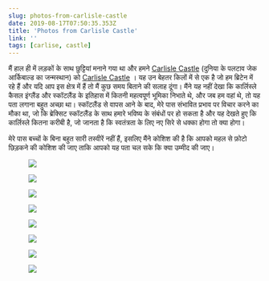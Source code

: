 ```yaml
---
slug: photos-from-carlisle-castle
date: 2019-08-17T07:50:35.353Z
title: 'Photos from Carlisle Castle'
link: ''
tags: [carlise, castle]
---
```


मैं हाल ही में लड़कों के साथ छुट्टियां मनाने गया था और हमने [Carlisle Castle](>https://en.wikipedia.org/wiki/Carlisle_Castle) (दुनिया के पलटाव जेक आर्किबाल्ड का जन्मस्थान) को [Carlisle Castle](>https://en.wikipedia.org/wiki/Carlisle_Castle) । यह उन बेहतर किलों में से एक है जो हम ब्रिटेन में रहे हैं और यदि आप इस क्षेत्र में हैं तो मैं कुछ समय बिताने की सलाह दूंगा। मैंने यह नहीं देखा कि कार्लिस्ले कैसल इंग्लैंड और स्कॉटलैंड के इतिहास में कितनी महत्वपूर्ण भूमिका निभाते थे, और जब हम वहां थे, तो यह पता लगाना बहुत अच्छा था। स्कॉटलैंड से वापस आने के बाद, मेरे पास संभावित प्रभाव पर विचार करने का मौका था, जो कि ब्रेक्सिट स्कॉटलैंड के साथ हमारे भविष्य के संबंधों पर हो सकता है और यह देखते हुए कि कार्लिस्ले कितना करीबी है, जो जानता है कि स्वतंत्रता के लिए नए सिरे से धक्का होगा तो क्या होगा।

मेरे पास बच्चों के बिना बहुत सारी तस्वीरें नहीं हैं, इसलिए मैंने कोशिश की है कि आपको महल से फ़ोटो छिड़कने की कोशिश की जाए ताकि आपको यह पता चल सके कि क्या उम्मीद की जाए।

<figure><img src="/images/2019-08-17-photos-from-carlisle-castle-0.jpeg"></figure>

<figure><img src="/images/2019-08-17-photos-from-carlisle-castle-1.jpeg"></figure>

<figure><img src="/images/2019-08-17-photos-from-carlisle-castle-2.jpeg"></figure>

<figure><img src="/images/2019-08-17-photos-from-carlisle-castle-3.jpeg"></figure>

<figure><img src="/images/2019-08-17-photos-from-carlisle-castle-4.jpeg"></figure>

<figure><img src="/images/2019-08-17-photos-from-carlisle-castle-5.jpeg"></figure>

<figure><img src="/images/2019-08-17-photos-from-carlisle-castle-6.jpeg"></figure>

<figure><img src="/images/2019-08-17-photos-from-carlisle-castle-7.jpeg"></figure>

